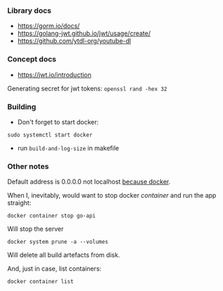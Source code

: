 ### Library docs

- https://gorm.io/docs/
- https://golang-jwt.github.io/jwt/usage/create/
- https://github.com/ytdl-org/youtube-dl

### Concept docs

- https://jwt.io/introduction

Generating secret for jwt tokens: `openssl rand -hex 32`

### Building

- Don't forget to start docker:

```shell
sudo systemctl start docker
```

- run `build-and-log-size` in makefile

### Other notes

Default address is 0.0.0.0 not
localhost [because docker](https://serverfault.com/questions/1084915/still-confused-why-docker-works-when-you-make-a-process-listen-to-0-0-0-0-but-no).

When I, inevitably, would want to stop docker *container* and run the app straight:

```shell
docker container stop go-api
```

Will stop the server

```shell
docker system prune -a --volumes
```

Will delete all build artefacts from disk.

And, just in case, list containers:

```shell
docker container list
```